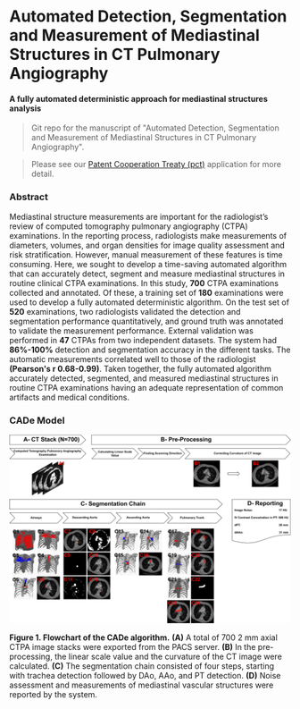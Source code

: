 # Automated Detection, Segmentation and Measurement of Mediastinal Structures in CT Pulmonary Angiography
#### A fully automated deterministic approach for mediastinal structures analysis 
> Git repo for the manuscript of "Automated Detection, Segmentation and Measurement of Mediastinal Structures in CT Pulmonary Angiography".

> Please see our [Patent Cooperation Treaty (pct)](https://patents.google.com/patent/WO2022164374A1) application for more detail.

### Abstract

Mediastinal structure measurements are important for the radiologist’s review of computed tomography pulmonary angiography (CTPA) examinations. In the reporting process, radiologists make measurements of diameters, volumes, and organ densities for image quality assessment and risk stratification. However, manual measurement of these features is time consuming. Here, we sought to develop a time-saving automated algorithm that can accurately detect, segment and measure mediastinal structures in routine clinical CTPA examinations. In this study, **700** CTPA examinations collected and annotated. Of these, a training set of **180** examinations were used to develop a fully automated deterministic algorithm. On the test set of **520** examinations, two radiologists validated the detection and segmentation performance quantitatively, and ground truth was annotated to validate the measurement performance. External validation was performed in **47** CTPAs from two independent datasets. The system had **86%-100%** detection and segmentation accuracy in the different tasks. The automatic measurements correlated well to those of the radiologist **(Pearson's r 0.68-0.99)**. Taken together, the fully automated algorithm accurately detected, segmented, and measured mediastinal structures in routine CTPA examinations having an adequate representation of common artifacts and medical conditions.

### CADe Model


![CADe Model](cad_model.png)

**Figure 1. Flowchart of the CADe algorithm.** **(A)** A total of 700 2 mm axial CTPA image stacks were exported from the PACS server. **(B)** In the pre-processing, the linear scale value and the curvature of the CT image were calculated. **(C)** The segmentation chain consisted of four steps, starting with trachea detection followed by DAo, AAo, and PT detection. **(D)** Noise assessment and measurements of mediastinal vascular structures were reported by the system.
